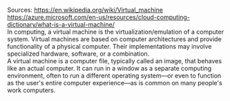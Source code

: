 Sources:
https://en.wikipedia.org/wiki/Virtual_machine
https://azure.microsoft.com/en-us/resources/cloud-computing-dictionary/what-is-a-virtual-machine/
\
In computing, a virtual machine is the virtualization/emulation of a computer system. Virtual machines are based on computer architectures and provide functionality of a physical computer. Their implementations may involve specialized hardware, software, or a combination.
\
A virtual machine is a computer file, typically called an image, that behaves like an actual computer. It can run in a window as a separate computing environment, often to run a different operating system—or even to function as the user's entire computer experience—as is common on many people's work computers.
